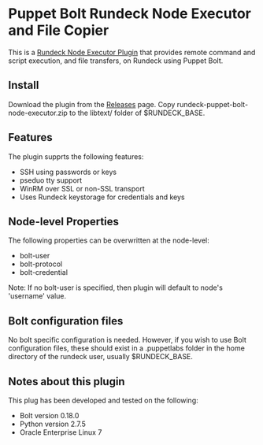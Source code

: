 ﻿# Puppet Bolt Rundeck Node Executor and File Copier
This is a [Rundeck Node Executor Plugin](http://rundeck.org/docs/developer/node-executor-plugin.html) that provides remote command and script execution, and file transfers, on Rundeck using Puppet Bolt.


## Install
Download the plugin from the [Releases](https://github.com/ndelo/rundeck-puppet-bolt-node-executor/releases/tag/0.1) page.
Copy rundeck-puppet-bolt-node-executor.zip to the  libtext/ folder of $RUNDECK_BASE. 

## Features
The plugin supprts the following features:
- SSH using passwords or keys
- pseduo tty support
- WinRM over SSL or non-SSL transport
- Uses Rundeck keystorage for credentials and keys

## Node-level Properties
The following properties can be overwritten at the node-level:
- bolt-user
- bolt-protocol
- bolt-credential

Note: If no bolt-user is specified, then plugin will default to node's 'username' value.

## Bolt configuration files
No bolt specific configuration is needed. However, if you wish to use Bolt configuration files, these should exist in a .puppetlabs folder in the home directory of the rundeck user, usually $RUNDECK_BASE.

## Notes about this plugin

This plug has been developed and tested on the following:
- Bolt version 0.18.0
- Python version 2.7.5
- Oracle Enterprise Linux 7
